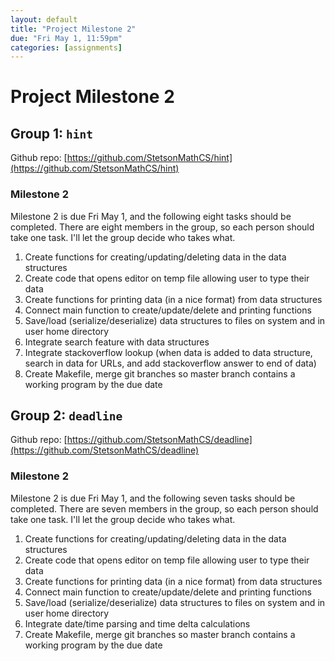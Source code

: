 ```yaml
---
layout: default
title: "Project Milestone 2"
due: "Fri May 1, 11:59pm"
categories: [assignments]
---
```


# Project Milestone 2

## Group 1: `hint`

Github repo: [https://github.com/StetsonMathCS/hint](https://github.com/StetsonMathCS/hint)

### Milestone 2

Milestone 2 is due Fri May 1, and the following eight tasks should be completed. There are eight members in the group, so each person should take one task. I'll let the group decide who takes what.

1. Create functions for creating/updating/deleting data in the data structures
2. Create code that opens editor on temp file allowing user to type their data
3. Create functions for printing data (in a nice format) from data structures
4. Connect main function to create/update/delete and printing functions
5. Save/load (serialize/deserialize) data structures to files on system and in user home directory
6. Integrate search feature with data structures
7. Integrate stackoverflow lookup (when data is added to data structure, search in data for URLs, and add stackoverflow answer to end of data)
8. Create Makefile, merge git branches so master branch contains a working program by the due date


## Group 2: `deadline`

Github repo: [https://github.com/StetsonMathCS/deadline](https://github.com/StetsonMathCS/deadline)

### Milestone 2

Milestone 2 is due Fri May 1, and the following seven tasks should be completed. There are seven members in the group, so each person should take one task. I'll let the group decide who takes what.

1. Create functions for creating/updating/deleting data in the data structures
2. Create code that opens editor on temp file allowing user to type their data
3. Create functions for printing data (in a nice format) from data structures
4. Connect main function to create/update/delete and printing functions
5. Save/load (serialize/deserialize) data structures to files on system and in user home directory
6. Integrate date/time parsing and time delta calculations
7. Create Makefile, merge git branches so master branch contains a working program by the due date

